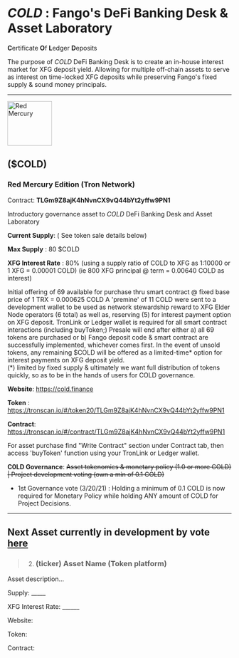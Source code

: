 
# *COLD* : Fango's DeFi Banking Desk & Asset Laboratory

 **C**ertificate **O**f **L**edger **D**eposits
 
 The purpose of *COLD* DeFi Banking Desk is to create an in-house interest market for XFG deposit yield.
 Allowing for multiple off-chain assets to serve as interest on time-locked XFG deposits while preserving Fango's fixed supply & sound money principals.

-----------------------------------------------------------

<img height="100px" width="100px" title="Red Mercury" src="https://raw.githubusercontent.com/FandomGold/COLD/9dc01d924ff9712a56d489db825ae6e8449fc2ba/B5F889A6-92A8-4A13-BD7B-0514983310EB.jpeg"><img/>

## ($COLD) 

### Red Mercury Edition (Tron Network)

Contract: **TLGm9Z8ajK4hNvnCX9vQ44bYt2yffw9PN1**

Introductory governance asset to *COLD* DeFi Banking Desk and Asset Laboratory  

**Current Supply**: ( See token sale details below)

**Max Supply** : 80 $COLD

**XFG Interest Rate** : 80%  (using a supply ratio of COLD to XFG as 1:10000 or 1 XFG = 0.00001 COLD)
                                 (ie 800 XFG principal @ term = 0.00640 COLD as interest)
                                 
Initial offering of 69 available for purchase thru smart contract @ fixed base price of 1 TRX = 0.000625 COLD 
A 'premine' of 11 COLD were sent to a development wallet to be used as network stewardship reward to XFG Elder Node operators (6 total) as well as, reserving (5) for interest payment option on XFG deposit.
TronLink or Ledger wallet is required for all smart contract interactions (including buyToken;)
Presale will end after either a) all 69 tokens are purchased or b) Fango deposit code & smart contract are successfully implemented, whichever comes first. 
In the event of unsold tokens, any remaining $COLD will be offered as a limited-time* option for interest payments on XFG deposit yield.  
(*) limited by fixed supply & ultimately we want full distribution of tokens quickly, so as to be in the hands of users for COLD governance.

**Website**: https://cold.finance

**Token** : https://tronscan.io/#/token20/TLGm9Z8ajK4hNvnCX9vQ44bYt2yffw9PN1

**Contract**: https://tronscan.io/#/contract/TLGm9Z8ajK4hNvnCX9vQ44bYt2yffw9PN1

For asset purchase find "Write Contract" section under Contract tab, then access 'buyToken' function using your TronLink or Ledger wallet.


**C0LD Governance**: ~~Asset tokenomics & monetary policy (1.0 or more COLD) | Project development voting (own a min of 0.1 COLD)~~

 -  1st Governance vote (3/20/21) : Holding a minimum of 0.1 COLD is now required for Monetary Policy while holding ANY amount of COLD for Project Decisions.  



____________________________


## Next Asset currently in development by vote [here](https://t.me/COLD_DeFi)

> 2. ### (ticker) Asset Name  (Token platform)
   
   Asset description...
   
   
   Supply: _____
  
   XFG Interest Rate: ______

   Website:
   
   Token:
   
   Contract: 
   

